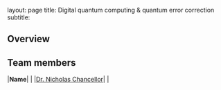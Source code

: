 layout: page
title: Digital quantum computing & quantum error correction
subtitle:
## Overview

## Team members
|**Name**|   |
|[Dr. Nicholas Chancellor](https://www.durham.ac.uk/staff/nicholas-chancellor/)|   |